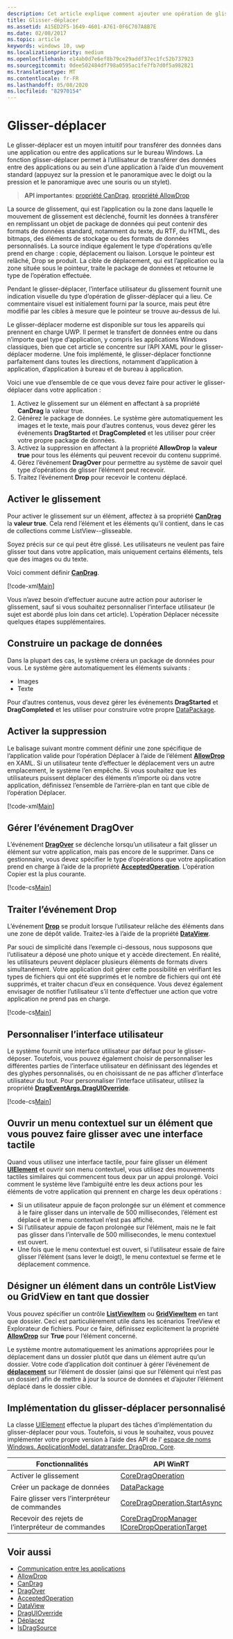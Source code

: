 ```yaml
---
description: Cet article explique comment ajouter une opération de glisser-déplacer dans votre application d’application Windows.
title: Glisser-déplacer
ms.assetid: A15ED2F5-1649-4601-A761-0F6C707A8B7E
ms.date: 02/08/2017
ms.topic: article
keywords: windows 10, uwp
ms.localizationpriority: medium
ms.openlocfilehash: e14ab0d7e6ef8b79ce29addf37ec1fc52b737923
ms.sourcegitcommit: 0dee502484df798a0595ac1fe7fb7d0f5a982821
ms.translationtype: MT
ms.contentlocale: fr-FR
ms.lasthandoff: 05/08/2020
ms.locfileid: "82970154"
---
```

# <a name="drag-and-drop"></a>Glisser-déplacer

Le glisser-déplacer est un moyen intuitif pour transférer des données dans une application ou entre des applications sur le bureau Windows. La fonction glisser-déplacer permet à l’utilisateur de transférer des données entre des applications ou au sein d’une application à l’aide d’un mouvement standard (appuyez sur la pression et le panoramique avec le doigt ou la pression et le panoramique avec une souris ou un stylet).

> **API importantes**: [propriété CanDrag](https://docs.microsoft.com/uwp/api/windows.ui.xaml.uielement.candrag), [propriété AllowDrop](https://docs.microsoft.com/uwp/api/windows.ui.xaml.uielement.allowdrop) 

La source de glissement, qui est l’application ou la zone dans laquelle le mouvement de glissement est déclenché, fournit les données à transférer en remplissant un objet de package de données qui peut contenir des formats de données standard, notamment du texte, du RTF, du HTML, des bitmaps, des éléments de stockage ou des formats de données personnalisés. La source indique également le type d’opérations qu’elle prend en charge : copie, déplacement ou liaison. Lorsque le pointeur est relâché, Drop se produit. La cible de déplacement, qui est l’application ou la zone située sous le pointeur, traite le package de données et retourne le type de l’opération effectuée.

Pendant le glisser-déplacer, l’interface utilisateur du glissement fournit une indication visuelle du type d’opération de glisser-déplacer qui a lieu. Ce commentaire visuel est initialement fourni par la source, mais peut être modifié par les cibles à mesure que le pointeur se trouve au-dessus de lui.

Le glisser-déplacer moderne est disponible sur tous les appareils qui prennent en charge UWP. Il permet le transfert de données entre ou dans n’importe quel type d’application, y compris les applications Windows classiques, bien que cet article se concentre sur l’API XAML pour le glisser-déplacer moderne. Une fois implémenté, le glisser-déplacer fonctionne parfaitement dans toutes les directions, notamment d’application à application, d’application à bureau et de bureau à application.

Voici une vue d’ensemble de ce que vous devez faire pour activer le glisser-déplacer dans votre application :

1. Activez le glissement sur un élément en affectant à sa propriété **CanDrag** la valeur true.  
2. Générez le package de données. Le système gère automatiquement les images et le texte, mais pour d’autres contenus, vous devez gérer les événements **DragStarted** et **DragCompleted** et les utiliser pour créer votre propre package de données. 
3. Activez la suppression en affectant à la propriété **AllowDrop** la **valeur true** pour tous les éléments qui peuvent recevoir du contenu supprimé. 
4. Gérez l’événement **DragOver** pour permettre au système de savoir quel type d’opérations de glisser l’élément peut recevoir. 
5. Traitez l’événement **Drop** pour recevoir le contenu déplacé. 



## <a name="enable-dragging"></a>Activer le glissement

Pour activer le glissement sur un élément, affectez à sa propriété [**CanDrag**](https://docs.microsoft.com/uwp/api/windows.ui.xaml.uielement.candrag) la **valeur true**. Cela rend l’élément et les éléments qu’il contient, dans le cas de collections comme ListView--glisseable.

Soyez précis sur ce qui peut être glissé. Les utilisateurs ne veulent pas faire glisser tout dans votre application, mais uniquement certains éléments, tels que des images ou du texte. 

Voici comment définir [**CanDrag**](https://docs.microsoft.com/uwp/api/windows.ui.xaml.uielement.candrag).

[!code-xml[Main](./code/drag_drop/cs/MainPage.xaml#SnippetDragArea)]

Vous n’avez besoin d’effectuer aucune autre action pour autoriser le glissement, sauf si vous souhaitez personnaliser l’interface utilisateur (le sujet est abordé plus loin dans cet article). L’opération Déplacer nécessite quelques étapes supplémentaires.

## <a name="construct-a-data-package"></a>Construire un package de données 

Dans la plupart des cas, le système créera un package de données pour vous. Le système gère automatiquement les éléments suivants :
* Images
* Texte 

Pour d’autres contenus, vous devez gérer les événements **DragStarted** et **DragCompleted** et les utiliser pour construire votre propre [DataPackage](https://docs.microsoft.com/uwp/api/windows.applicationmodel.datatransfer.datapackage).

## <a name="enable-dropping"></a>Activer la suppression

Le balisage suivant montre comment définir une zone spécifique de l’application valide pour l’opération Déplacer à l’aide de l’élément [**AllowDrop**](https://docs.microsoft.com/uwp/api/windows.ui.xaml.uielement.allowdrop) en XAML. Si un utilisateur tente d’effectuer le déplacement vers un autre emplacement, le système l’en empêche. Si vous souhaitez que les utilisateurs puissent déplacer des éléments n’importe où dans votre application, définissez l’ensemble de l’arrière-plan en tant que cible de l’opération Déplacer.

[!code-xml[Main](./code/drag_drop/cs/MainPage.xaml#SnippetDropArea)]


## <a name="handle-the-dragover-event"></a>Gérer l’événement DragOver

L’événement [**DragOver**](https://docs.microsoft.com/uwp/api/windows.ui.xaml.uielement.dragover) se déclenche lorsqu’un utilisateur a fait glisser un élément sur votre application, mais pas encore de le supprimer. Dans ce gestionnaire, vous devez spécifier le type d’opérations que votre application prend en charge à l’aide de la propriété [**AcceptedOperation**](https://docs.microsoft.com/uwp/api/windows.ui.xaml.drageventargs.acceptedoperation). L’opération Copier est la plus courante.

[!code-cs[Main](./code/drag_drop/cs/MainPage.xaml.cs#SnippetGrid_DragOver)]

## <a name="process-the-drop-event"></a>Traiter l’événement Drop

L’événement [**Drop**](https://docs.microsoft.com/uwp/api/windows.ui.xaml.uielement.drop) se produit lorsque l’utilisateur relâche des éléments dans une zone de dépôt valide. Traitez-les à l’aide de la propriété [**DataView**](https://docs.microsoft.com/uwp/api/windows.ui.xaml.drageventargs.dataview).

Par souci de simplicité dans l’exemple ci-dessous, nous supposons que l’utilisateur a déposé une photo unique et y accède directement. En réalité, les utilisateurs peuvent déplacer plusieurs éléments de formats divers simultanément. Votre application doit gérer cette possibilité en vérifiant les types de fichiers qui ont été supprimés et le nombre de fichiers qui ont été supprimés, et traiter chacun d’eux en conséquence. Vous devez également envisager de notifier l’utilisateur s’il tente d’effectuer une action que votre application ne prend pas en charge.

[!code-cs[Main](./code/drag_drop/cs/MainPage.xaml.cs#SnippetGrid_Drop)]

## <a name="customize-the-ui"></a>Personnaliser l’interface utilisateur

Le système fournit une interface utilisateur par défaut pour le glisser-déposer. Toutefois, vous pouvez également choisir de personnaliser les différentes parties de l’interface utilisateur en définissant des légendes et des glyphes personnalisés, ou en choisissant de ne pas afficher d’interface utilisateur du tout. Pour personnaliser l’interface utilisateur, utilisez la propriété [**DragEventArgs.DragUIOverride**](https://docs.microsoft.com/uwp/api/windows.ui.xaml.drageventargs.draguioverride).

[!code-cs[Main](./code/drag_drop/cs/MainPage.xaml.cs#SnippetGrid_DragOverCustom)]

## <a name="open-a-context-menu-on-an-item-you-can-drag-with-touch"></a>Ouvrir un menu contextuel sur un élément que vous pouvez faire glisser avec une interface tactile

Quand vous utilisez une interface tactile, pour faire glisser un élément [**UIElement**](https://docs.microsoft.com/uwp/api/Windows.UI.Xaml.UIElement) et ouvrir son menu contextuel, vous utilisez des mouvements tactiles similaires qui commencent tous deux par un appui prolongé. Voici comment le système lève l’ambiguïté entre les deux actions pour les éléments de votre application qui prennent en charge les deux opérations : 

* Si un utilisateur appuie de façon prolongée sur un élément et commence à le faire glisser dans un intervalle de 500 millisecondes, l’élément est déplacé et le menu contextuel n’est pas affiché. 
* Si l’utilisateur appuie de façon prolongée sur l’élément, mais ne le fait pas glisser dans l’intervalle de 500 millisecondes, le menu contextuel est ouvert. 
* Une fois que le menu contextuel est ouvert, si l’utilisateur essaie de faire glisser l’élément (sans lever le doigt), le menu contextuel se ferme et le déplacement commence.

## <a name="designate-an-item-in-a-listview-or-gridview-as-a-folder"></a>Désigner un élément dans un contrôle ListView ou GridView en tant que dossier

Vous pouvez spécifier un contrôle [**ListViewItem**](https://docs.microsoft.com/uwp/api/Windows.UI.Xaml.Controls.ListViewItem) ou [**GridViewItem**](https://docs.microsoft.com/uwp/api/Windows.UI.Xaml.Controls.GridViewItem) en tant que dossier. Ceci est particulièrement utile dans les scénarios TreeView et Explorateur de fichiers. Pour ce faire, définissez explicitement la propriété [**AllowDrop**](https://docs.microsoft.com/uwp/api/windows.ui.xaml.uielement.allowdrop) sur **True** pour l’élément concerné. 

Le système montre automatiquement les animations appropriées pour le déplacement dans un dossier plutôt que dans un élément autre qu’un dossier. Votre code d’application doit continuer à gérer l’événement de [**déplacement**](https://docs.microsoft.com/uwp/api/windows.ui.xaml.uielement.drop) sur l’élément de dossier (ainsi que sur l’élément qui n’est pas un dossier) afin de mettre à jour la source de données et d’ajouter l’élément déplacé dans le dossier cible.

## <a name="implementing-custom-drag-and-drop"></a>Implémentation du glisser-déplacer personnalisé

La classe [UIElement](https://docs.microsoft.com/uwp/api/windows.ui.xaml.uielement) effectue la plupart des tâches d’implémentation du glisser-déplacer pour vous. Toutefois, si vous le souhaitez, vous pouvez implémenter votre propre version à l’aide des API de l' [espace de noms Windows. ApplicationModel. datatransfer. DragDrop. Core](https://docs.microsoft.com/uwp/api/windows.applicationmodel.datatransfer.dragdrop.core).

| Fonctionnalités | API WinRT |
| --- | --- |
|  Activer le glissement | [CoreDragOperation](https://docs.microsoft.com/uwp/api/windows.applicationmodel.datatransfer.dragdrop.core.coredragoperation)  |
|  Créer un package de données | [DataPackage](https://docs.microsoft.com/uwp/api/windows.applicationmodel.datatransfer.datapackage)  |
| Faire glisser vers l’interpréteur de commandes  | [CoreDragOperation.StartAsync](https://docs.microsoft.com/uwp/api/windows.applicationmodel.datatransfer.dragdrop.core.coredragoperation)  |
| Recevoir des rejets de l’interpréteur de commandes  | [CoreDragDropManager](https://docs.microsoft.com/uwp/api/windows.applicationmodel.datatransfer.dragdrop.core.coredragdropmanager)<br/>[ICoreDropOperationTarget](https://docs.microsoft.com/uwp/api/windows.applicationmodel.datatransfer.dragdrop.core.icoredropoperationtarget)    |



## <a name="see-also"></a>Voir aussi

* [Communication entre les applications](index.md)
* [AllowDrop](https://docs.microsoft.com/uwp/api/windows.ui.xaml.uielement.allowdrop)
* [CanDrag](https://docs.microsoft.com/uwp/api/windows.ui.xaml.uielement.candrag)
* [DragOver](https://docs.microsoft.com/uwp/api/windows.ui.xaml.uielement.dragover)
* [AcceptedOperation](https://docs.microsoft.com/uwp/api/windows.ui.xaml.drageventargs.acceptedoperation)
* [DataView](https://docs.microsoft.com/uwp/api/windows.ui.xaml.drageventargs.dataview)
* [DragUIOverride](https://docs.microsoft.com/uwp/api/windows.ui.xaml.drageventargs.draguioverride)
* [Déplacez](https://docs.microsoft.com/uwp/api/windows.ui.xaml.uielement.drop)
* [IsDragSource](https://docs.microsoft.com/uwp/api/windows.ui.xaml.controls.listviewbase.isdragsource)
